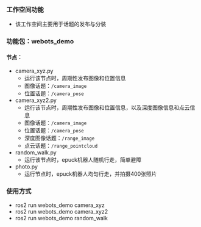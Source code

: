 ### 工作空间功能
- 该工作空间主要用于话题的发布与分装

### 功能包：webots_demo
#### 节点：
- camera_xyz.py
    - 运行该节点时，周期性发布图像和位置信息
    - 图像话题：`/camera_image`
    - 位置话题：`/camera_pose`
- camera_xyz2.py
    - 运行该节点时，周期性发布图像和位置信息，以及深度图像信息和点云信息
    - 图像话题：`/camera_image`
    - 位置话题：`/camera_pose`
    - 深度图像话题：`/range_image`
    - 点云话题：`/range_pointcloud`
- random_walk.py
    - 运行该节点时，epuck机器人随机行走，简单避障
- photo.py
    - 运行节点时，epuck机器人均匀行走，并拍摄400张照片

### 使用方式
- ros2 run webots_demo camera_xyz
- ros2 run webots_demo camera_xyz2
- ros2 run webots_demo random_walk